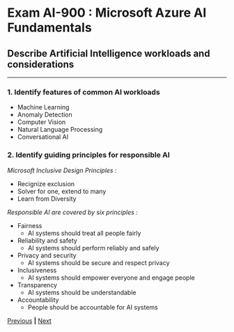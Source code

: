 # Exam AI-900 : Microsoft Azure AI Fundamentals

## Describe Artificial Intelligence workloads and considerations

---

### 1. Identify features of common AI workloads

- Machine Learning
- Anomaly Detection
- Computer Vision
- Natural Language Processing
- Conversational AI

### 2. Identify guiding principles for responsible AI

*Microsoft Inclusive Design Principles :*
- Recignize exclusion
- Solver for one, extend to many
- Learn from Diversity

*Responsible AI are covered by six principles :*
- Fairness
  - AI systems should treat all people fairly
- Reliability and safety
  - AI systems should perform reliably and safely
- Privacy and security
  - AI systems should be secure and respect privacy
- Inclusiveness
  - AI systems should empower everyone and engage people
- Transparency
  - AI systems should be understandable
- Accountability
  - People should be accountable for AI systems

[Previous](00-INTRO.md) **|** [Next](02-ML.md)